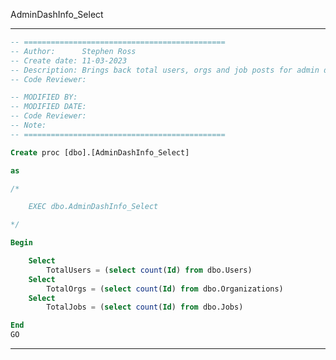 AdminDashInfo_Select
***************************************************************************************************
```sql
-- =============================================
-- Author:		Stephen Ross
-- Create date: 11-03-2023
-- Description:	Brings back total users, orgs and job posts for admin dash.
-- Code Reviewer:

-- MODIFIED BY:
-- MODIFIED DATE:
-- Code Reviewer:
-- Note:
-- =============================================

Create proc [dbo].[AdminDashInfo_Select]

as

/*

	EXEC dbo.AdminDashInfo_Select

*/

Begin

	Select 
		TotalUsers = (select count(Id) from dbo.Users)
	Select
		TotalOrgs = (select count(Id) from dbo.Organizations)
	Select
		TotalJobs = (select count(Id) from dbo.Jobs)

End
GO
```
***************************************************************************************************

